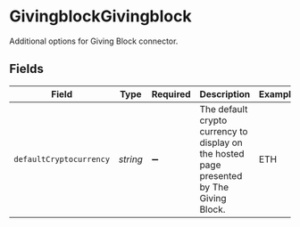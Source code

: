 # GivingblockGivingblock

Additional options for Giving Block connector.


## Fields

| Field                                                                                    | Type                                                                                     | Required                                                                                 | Description                                                                              | Example                                                                                  |
| ---------------------------------------------------------------------------------------- | ---------------------------------------------------------------------------------------- | ---------------------------------------------------------------------------------------- | ---------------------------------------------------------------------------------------- | ---------------------------------------------------------------------------------------- |
| `defaultCryptocurrency`                                                                  | *string*                                                                                 | :heavy_minus_sign:                                                                       | The default crypto currency to display on the hosted page<br/>presented by The Giving Block. | ETH                                                                                      |